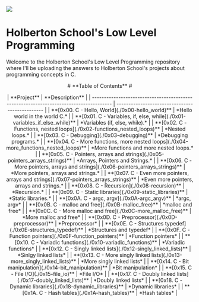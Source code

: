 [![](https://www.holbertonschool.com/holberton-logo.png)](https://www.holbertonschool.com/)

<h1 aling="center"> Holberton School's Low Level Programming </h1>
  
Welcome to the Holberton School's Low Level Programming repository where I'll be uploading the answers to Holberton School's projects about programming concepts in C.

<p align="center">
# **Table of Contents** #
</p>

<p align="center">
| **Project**                                                                            | **Description**                                 |
| -------------------------------------------------------------------------------------- | ----------------------------------------------- |
| **[0x00. C - Hello, World](./0x00-hello_world)**                                       | *Hello world in the world C.*                   |
| **[0x01. C - Variables, if, else, while](./0x01-variables_if_else_while)**             | *Variables (if, else, while).*                  |
| **[0x02. C - Functions, nested loops](./0x02-functions_nested_loops)**                 | *Nested loops.*                                 |
| **[0x03. C - Debugging](./0x03-debugging)**                                            | *Debugging programs.*                           |
| **[0x04. C - More functions, more nested loops](./0x04-more_functions_nested_loops)**  | *More functions and more nested loops.*         |
| **[0x05. C - Pointers, arrays and strings](./0x05-pointers_arrays_strings)**           | *Arrays, Pointers and Strings.*                 |
| **[0x06. C - More pointers, arrays and strings](./0x06-pointers_arrays_strings)**      | *More pointers, arrays and strings.*            |
| **[0x07. C - Even more pointers, arrays and strings](./0x07-pointers_arrays_strings)** | *Even more pointers, arrays and strings.*       |
| **[0x08. C - Recursion](./0x08-recursion)**                                            | *Recursion.*                                    |
| **[0x09. C - Static libraries](./0x09-static_libraries)**                              | *Static libraries.*                             |
| **[0x0A. C - argc, argv](./0x0A-argc_argv)**                                           | *argc, argv*                                    |
| **[0x0B. C - malloc and free](./0x0B-malloc_free)**                                    | *malloc and free*                               |
| **[0x0C. C - More malloc and free](./0x0C-more_malloc_free)**                          | *More malloc and free*                          |
| **[0x0D. C - Preprocessor](./0x0D-preprocessor)**                                      | *Preprocessor*                                  |
| **[0x0E. C - Structures typedef](./0x0E-structures_typedef)**                          | *Structures and typedef*                        |
| **[0x0F. C - Function pointers](./0x0F-function_pointers)**                            | *Function pointers*                             |
| **[0x10. C - Variadic functions](./0x10-variadic_functions)**                          | *Variadic functions*                            |
| **[0x12. C - Singly linked lists](./0x12-singly_linked_lists)**                        | *Sinlgy linked lists*                           |
| **[0x13. C - More singly linked lists](./0x13-more_singly_linked_lists)**              | *More singly linked lists*                      |
| **[0x14. C - Bit manipulation](./0x14-bit_manipulation)**                              | *Bit manipulation*                              |
| **[0x15. C - File I/O](./0x15-file_io)**                                               | *File I/O*                                      |
| **[0x17. C - Doubly linked lists](./0x17-doubly_linked_lists)**                        | *Doubly linked lists*                           |
| **[0x18. C - Dynamic libraries](./0x18-dynamic_libraries)**                            | *Dynamic libraries*                             |
| **[0x1A. C - Hash tables](./0x1A-hash_tables)**                                        | *Hash tables*                                   |
</p>
